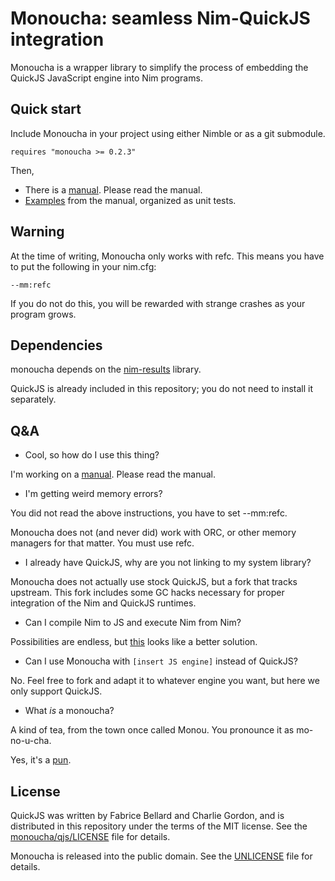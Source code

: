 # Monoucha: seamless Nim-QuickJS integration

Monoucha is a wrapper library to simplify the process of embedding the QuickJS
JavaScript engine into Nim programs.

## Quick start

Include Monoucha in your project using either Nimble or as a git submodule.

```
requires "monoucha >= 0.2.3"
```

Then,

* There is a [manual](doc/manual.md). Please read the manual.
* [Examples](test/manual.nim) from the manual, organized as unit tests.

## Warning

At the time of writing, Monoucha only works with refc. This means you have to
put the following in your nim.cfg:

```
--mm:refc
```

If you do not do this, you will be rewarded with strange crashes as your program
grows.

## Dependencies

monoucha depends on the [nim-results](https://github.com/arnetheduck/nim-results.git)
library.

QuickJS is already included in this repository; you do not need to install it
separately.

## Q&A

* Cool, so how do I use this thing?

I'm working on a [manual](doc/manual.md). Please read the manual.

* I'm getting weird memory errors?

You did not read the above instructions, you have to set --mm:refc.

Monoucha does not (and never did) work with ORC, or other memory managers for
that matter. You must use refc.

* I already have QuickJS, why are you not linking to my system library?

Monoucha does not actually use stock QuickJS, but a fork that tracks upstream.
This fork includes some GC hacks necessary for proper integration of the Nim and
QuickJS runtimes.

* Can I compile Nim to JS and execute Nim from Nim?

Possibilities are endless, but [this](https://peterme.net/using-nimscript-as-a-configuration-language-embedding-nimscript-pt-1.html)
looks like a better solution.

* Can I use Monoucha with `[insert JS engine]` instead of QuickJS?

No. Feel free to fork and adapt it to whatever engine you want, but here we only
support QuickJS.

* What *is* a monoucha?

A kind of tea, from the town once called Monou. You pronounce it as mo-no-u-cha.

Yes, it's a [pun](https://en.wikipedia.org/w/index.php?title=SpiderMonkey&oldid=1214134789#History).

## License

QuickJS was written by Fabrice Bellard and Charlie Gordon, and is distributed
in this repository under the terms of the MIT license. See the
[monoucha/qjs/LICENSE](monoucha/qjs/LICENSE) file for details.

Monoucha is released into the public domain. See the [UNLICENSE](UNLICENSE) file
for details.
